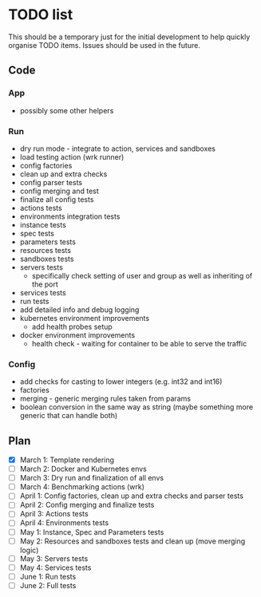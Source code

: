 # TODO list

This should be a temporary just for the initial development to help quickly organise TODO items. Issues should be used
in the future.

## Code

### App
- possibly some other helpers

### Run

- dry run mode - integrate to action, services and sandboxes
- load testing action (wrk runner)
- config factories
- clean up and extra checks
- config parser tests
- config merging and test
- finalize all config tests
- actions tests
- environments integration tests
- instance tests
- spec tests
- parameters tests
- resources tests
- sandboxes tests
- servers tests
  - specifically check setting of user and group as well as inheriting of the port
- services tests
- run tests
- add detailed info and debug logging
- kubernetes environment improvements
  - add health probes setup
- docker environment improvements
  - health check - waiting for container to be able to serve the traffic

### Config
- add checks for casting to lower integers (e.g. int32 and int16)
- factories
- merging - generic merging rules taken from params
- boolean conversion in the same way as string (maybe something more generic that can handle both)

## Plan

- [x] March 1: Template rendering
- [ ] March 2: Docker and Kubernetes envs
- [ ] March 3: Dry run and finalization of all envs
- [ ] March 4: Benchmarking actions (wrk)
- [ ] April 1: Config factories, clean up and extra checks and parser tests
- [ ] April 2: Config merging and finalize tests
- [ ] April 3: Actions tests
- [ ] April 4: Environments tests
- [ ] May 1: Instance, Spec and Parameters tests
- [ ] May 2: Resources and sandboxes tests and clean up (move merging logic)
- [ ] May 3: Servers tests
- [ ] May 4: Services tests
- [ ] June 1: Run tests
- [ ] June 2: Full tests